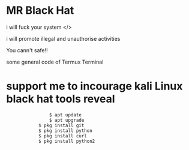 # MR Black Hat 
 i will fuck your system </>

i will promote illegal and unauthorise activities 

You cann't safe!! 

some general code of Termux Terminal



# support me to incourage kali Linux black hat tools reveal 


					$ apt update 
					$ apt upgrade 
				$ pkg install git 
				$ pkg install python 
				$ pkg install curl
				$ pkg install python2
